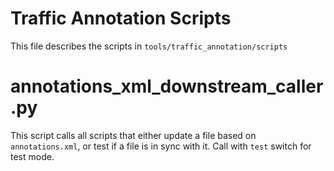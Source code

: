 # Traffic Annotation Scripts
This file describes the scripts in `tools/traffic_annotation/scripts`

# annotations_xml_downstream_caller.py
This script calls all scripts that either update a file based on
`annotations.xml`, or test if a file is in sync with it. Call with `test` switch
for test mode.

